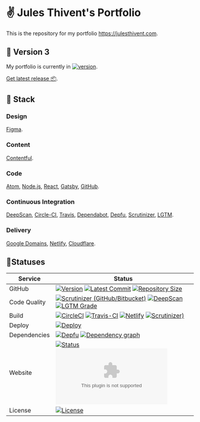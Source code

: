 # ✌️ Jules Thivent's Portfolio

This is the repository for my portfolio https://julesthivent.com.

## 🤖 Version 3

My portfolio is currently in [![version](https://img.shields.io/github/package-json/v/jyulzz/portfolio3?label=version)](#).

[Get latest release 📦](https://github.com/jyulzz/portfolio3/releases/latest).

## 🧰 Stack

### Design

[Figma](https://www.figma.com/).

### Content

[Contentful](https://www.contentful.com/).

### Code

[Atom](https://atom.io/), [Node.js](https://nodejs.org/), [React](https://www.reactjs.org/), [Gatsby](https://www.gatsbyjs.org/), [GitHub](https://www.github.com).

### Continuous Integration

[DeepScan](https://deepscan.io), [Circle-CI](https://circleci.com), [Travis](https://travis-ci.com/), [Dependabot](https://dependabot.com/), [Depfu](https://depfu.com/), [Scrutinizer](https://scrutinizer-ci.com/), [LGTM](https://lgtm.com/).

### Delivery

[Google Domains](https://domains.google), [Netlify](https://netlify.com/), [Cloudflare](https://www.cloudflare.com/).

## 🚦Statuses

| Service      | Status                                                                                                                                                                                                                                                                                                                                                                                                                                                                                                                            |
| ------------ | --------------------------------------------------------------------------------------------------------------------------------------------------------------------------------------------------------------------------------------------------------------------------------------------------------------------------------------------------------------------------------------------------------------------------------------------------------------------------------------------------------------------------------- |
| GitHub       | [![Version](https://img.shields.io/github/package-json/v/jyulzz/portfolio3?label=version)](#) [![Latest Commit](https://img.shields.io/github/last-commit/jyulzz/portfolio3?label=latest%20commit)](https://github.com/jyulzz/portfolio3/commits/master/) [![Repository Size](https://img.shields.io/github/repo-size/jyulzz/portfolio3?label=repo%20size)](#)                                                                                                                                                                    |
| Code Quality | [![Scrutinizer (GitHub/Bitbucket)](https://img.shields.io/scrutinizer/quality/g/jyulzz/portfolio3?label=scrutinizer)](https://scrutinizer-ci.com/g/jyulzz/portfolio3/?branch=master) [![DeepScan](https://deepscan.io/api/teams/7271/projects/13366/branches/222653/badge/grade.svg)](https://deepscan.io/dashboard#view=project&tid=7271&pid=13366&bid=222653) [![LGTM Grade](https://img.shields.io/lgtm/grade/javascript/github/jyulzz/portfolio3?label=lgtm)](https://lgtm.com/projects/g/jyulzz/portfolio3/?mode=list)       |  |
| Build        | [![CircleCI](https://circleci.com/gh/jyulzz/portfolio3.svg?style=shield)](https://circleci.com/gh/jyulzz/portfolio3) [![Travis-CI](https://img.shields.io/travis/com/jyulzz/portfolio3?label=travis-ci)](https://travis-ci.com/github/jyulzz/portfolio3) [![Netlify](https://img.shields.io/netlify/11b4646b-1932-45bc-b333-c442dd23b1f4?label=netlify)](#) [![Scrutinizer)](https://img.shields.io/scrutinizer/build/g/jyulzz/portfolio3?label=scrutinizer)](https://scrutinizer-ci.com/g/jyulzz/portfolio3/build-status/master) |
| Deploy       | [![Deploy](https://api.netlify.com/api/v1/badges/11b4646b-1932-45bc-b333-c442dd23b1f4/deploy-status)](#)                                                                                                                                                                                                                                                                                                                                                                                                                          |
| Dependencies | [![Depfu](https://badges.depfu.com/badges/e4b9cc5269cfdb87db429adde19e7971/overview.svg)](https://depfu.com/github/jyulzz/portfolio3?project_id=14986) [![Dependency graph](https://img.shields.io/badge/dependencies-graph%20%E2%86%92-blue)](https://github.com/jyulzz/portfolio3/network/dependencies)                                                                                                                                                                                                                         |
| Website      | [![Status](https://img.shields.io/website?label=julesthivent.com&url=https%3A%2F%2Fjulesthivent.com)](https://julesthivent.com) [![Mozilla HTTP Observatory Grade](https://img.shields.io/mozilla-observatory/grade/julesthivent.com?label=mozilla%20observatory&publish)](https://observatory.mozilla.org/analyze/julesthivent.com)                                                                                                                                                                                              |
| License      | [![License](https://img.shields.io/github/license/jyulzz/portfolio3)](https://joinup.ec.europa.eu/collection/eupl/eupl-guidelines-faq-infographics)                                                                                                                                                                                                                                                                                                                                                                               |
